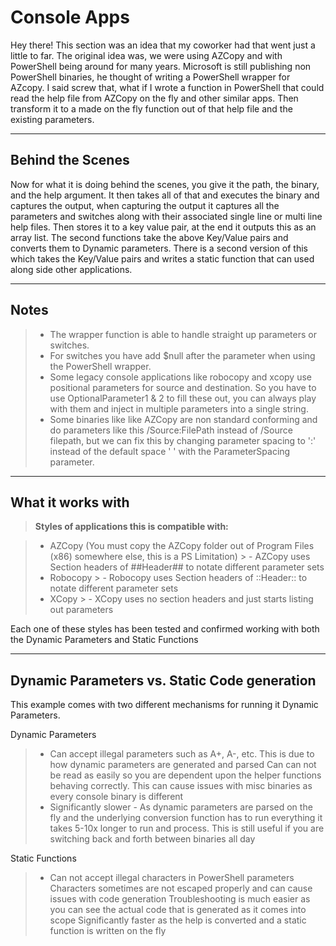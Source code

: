 Console Apps
===================

Hey there! This section was an idea that my coworker had that went just a little to far. The original idea was, we were using AZCopy and with PowerShell being around for many years. Microsoft is still publishing non PowerShell binaries, he thought of writing a PowerShell wrapper for AZcopy. I said screw that, what if I wrote a function in PowerShell that could read the help file from AZCopy on the fly and other similar apps. Then transform it to a made on the fly function out of that help file and the existing parameters.

----------


Behind the Scenes
-------------

Now for what it is doing behind the scenes, you give it the path, the binary, and the help argument. It then takes all of that and executes the binary and captures the output, when capturing the output it captures all the parameters and switches along with their associated single line or multi line help files. Then stores it to a key value pair, at the end it outputs this as an array list. The second functions take the above Key/Value pairs and converts them to Dynamic parameters. There is a second version of this which takes the Key/Value pairs and writes a static function that can used along side other applications.

----------


Notes
-------------------


> - The wrapper function is able to handle straight up parameters or switches.
> - For switches you have add $null after the parameter when using the PowerShell wrapper.
> - Some legacy console applications like robocopy and xcopy use positional parameters for source and destination. So you have to use OptionalParameter1 & 2 to fill these out, you can always play with them and inject in multiple parameters into a single string.
> - Some binaries like like AZCopy are non standard conforming and do parameters like this /Source:FilePath instead of /Source filepath, but we can fix this by changing parameter spacing to ':' instead of the default space ' ' with the ParameterSpacing parameter.

----------


What it works with
-------------------

> **Styles of applications this is compatible with:**

> - AZCopy (You must copy the AZCopy folder out of Program Files (x86) somewhere else, this is a PS Limitation)
	>  - AZCopy uses Section headers of ##Header## to notate different parameter sets
> - Robocopy
	> - Robocopy uses Section headers of ::Header:: to notate different parameter sets
> - XCopy
	> - XCopy uses no section headers and just starts listing out parameters

Each one of these styles has been tested and confirmed working with both the Dynamic Parameters and Static Functions

----------


Dynamic Parameters vs. Static Code generation
-------------------

This example comes with two different mechanisms for running it Dynamic Parameters.

Dynamic Parameters

> - Can accept illegal parameters such as A+, A-, etc. This is due to how dynamic parameters are generated and parsed
> Can can not be read as easily so you are dependent upon the helper functions behaving correctly. This can cause issues with misc binaries as every console binary is different
> - Significantly slower - As dynamic parameters are parsed on the fly and the underlying conversion function has to run everything it takes 5-10x longer to run and process. This is still useful if you are switching back and forth between binaries all day

Static Functions
> - Can not accept illegal characters in PowerShell parameters
> Characters sometimes are not escaped properly and can cause issues with code generation
> Troubleshooting is much easier as you can see the actual code that is generated as it comes into scope
> Significantly faster as the help is converted and a static function is written on the fly